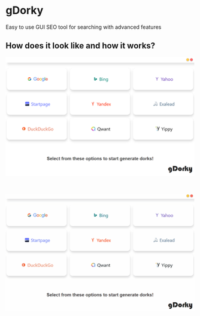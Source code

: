 # gDorky
 Easy to use GUI SEO tool for searching with advanced features

## How does it look like and how it works?
![](tool.png)

<br>

![](tool.gif)
